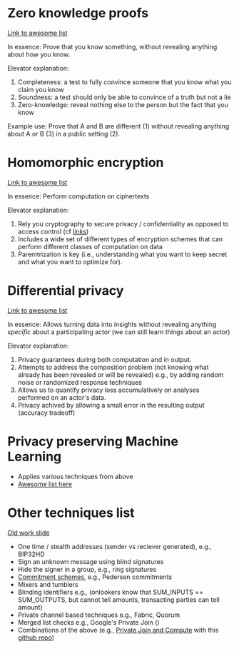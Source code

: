 # Zero knowledge proofs

[Link to awesome list](https://github.com/matter-labs/awesome-zero-knowledge-proofs)

In essence: Prove that you know something, without revealing anything about how you know.

Elevator explanation:

1. Completeness: a test to fully convince someone that you know what you claim you know
2. Soundness: a test should only be able to convince of a truth but not a lie
3. Zero-knowledge: reveal nothing else to the person but the fact that you know

Example use: Prove that A and B are different (1) without revealing anything about A or B (3) in a public setting (2).

# Homomorphic encryption

[Link to awesome list](https://github.com/jonaschn/awesome-he)

In essence: Perform computation on ciphertexts

Elevator explanation:

1. Rely you cryptography to secure privacy / confidentiality as opposed to access control (cf [links](https://www.techrepublic.com/article/is-homomorphic-encryption-ready-to-deliver-confidential-cloud-computing-to-enterprises/))
2. Includes a wide set of different types of encryption schemes that can perform different classes of computation on data
3. Paremtrization is key (i.e., understanding what you want to keep secret and what you want to optimize for).

# Differential privacy

[Link to awesome list](https://github.com/menisadi/awesome-differential-privacy)

In essence: Allows turning data into insights without revealing anything *specific* about a participating actor (we can still learn things about an actor)

Elevator explanation:

1. Privacy guarantees during both computation and in output.
2. Attempts to address the composition problem (not knowing what already has been revealed or will be revealed) e.g., by adding random noise or randomized response techniques
3. Allows us to quantify privacy loss accumulatively on analyses performed on an actor's data.
4. Privacy achived by allowing a small error in the resulting output (accuracy tradeoff)

# Privacy preserving Machine Learning

* Applies various techniques from above
* [Awesome list here](https://github.com/mortendahl/awesome-ppml)

# Other techniques list

[Old work slide](https://docs.google.com/presentation/d/1ioo4R7EjExQtZC8XvajdokEdoRXy3uckFNA6WY1sbbk/edit?usp=sharing)

* One time / stealth addresses (sender vs reciever generated), e.g., BIP32HD
* Sign an unknown message using blind signatures
* Hide the signer in a group, e.g., ring signatures
* [Commitment schemes](https://en.wikipedia.org/wiki/Commitment_scheme), e.g., Pedersen commitments
* Mixers and tumblers
* Blinding identifiers e.g., (onlookers know that SUM_INPUTS == SUM_OUTPUTS, but cannot tell amounts, transacting parties can tell amount)
* Private channel based techniques e.g., Fabric, Quorum
* Merged list checks e.g., Google's Private Join ()
* Combinations of the above (e.g., [Private Join and Compute](https://venturebeat.com/2019/06/19/googles-private-join-and-compute-gives-companies-data-insights-while-preserving-privacy/) with this [github repo](https://github.com/Google/private-join-and-compute))

